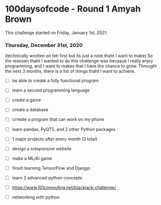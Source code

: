 # 100daysofcode - Round 1 Amyah Brown
This challenge started on Friday, January 1st, 2021.


### Thursday, December 31st, 2020 
(technically wrotten on teh first but its just a note thaht I want to make)
So the reasoen thaht I wanted to do this challenge was becasue I really enjoy programming, and I want to makes that I have the chance to grow. Throught the next 3 months, there is a list of things thaht I want to achieve.
- [ ] be able to create a fully functional program
- [ ] learn a second programming language
- [ ] create a game
- [ ] create a database
- [ ] crreate a program that can work on my phone
- [ ] learn pandas, PyQT5, and 2 other Python packages
- [ ] 1 major projects after every month (3 total)
- [ ] design a sresponsive website
- [ ] make a ML/AI game
- [ ] finsih learning TensorFlow and Djanjgo
- [ ] learn 3 advanced python concepts
- [ ] https://www.101computing.net/blackjack-challenge/
- [ ] networking with python


